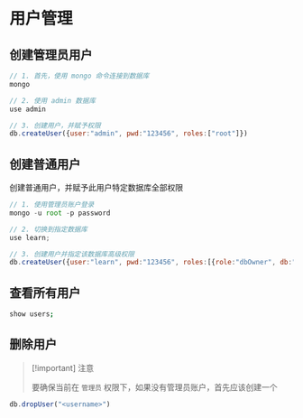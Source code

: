 





# 用户管理

## 创建管理员用户

``` javascript
// 1. 首先，使用 mongo 命令连接到数据库
mongo

// 2. 使用 admin 数据库
use admin

// 3. 创建用户，并赋予权限
db.createUser({user:"admin", pwd:"123456", roles:["root"]})
```



## 创建普通用户

创建普通用户，并赋予此用户特定数据库全部权限

``` javascript
// 1. 使用管理员账户登录
mongo -u root -p password

// 2. 切换到指定数据库
use learn;

// 3. 创建用户并指定该数据库高级权限
db.createUser({user:"learn", pwd:"123456", roles:[{role:"dbOwner", db:"learn"}]})
```





## 查看所有用户

``` bash
show users;
```



## 删除用户

> [!important] 注意
>
> 要确保当前在 `管理员` 权限下，如果没有管理员账户，首先应该创建一个

``` javascript
db.dropUser("<username>")
```

